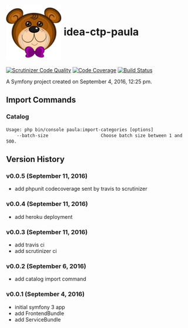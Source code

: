 # <img src="web/bundles/frontend/images/paula-logo.png" width="150" height="150" align="center"></img> idea-ctp-paula

[![Scrutinizer Code Quality](https://scrutinizer-ci.com/g/emtii/idea-ctp-paula/badges/quality-score.png?b=master)](https://scrutinizer-ci.com/g/emtii/idea-ctp-paula/?branch=master) [![Code Coverage](https://scrutinizer-ci.com/g/emtii/idea-ctp-paula/badges/coverage.png?b=master)](https://scrutinizer-ci.com/g/emtii/idea-ctp-paula/?branch=master) [![Build Status](https://scrutinizer-ci.com/g/emtii/idea-ctp-paula/badges/build.png?b=master)](https://scrutinizer-ci.com/g/emtii/idea-ctp-paula/build-status/master)

A Symfony project created on September 4, 2016, 12:25 pm.

## Import Commands
### Catalog
``` console
Usage: php bin/console paula:import-categories [options]
    --batch-size                    Choose batch size between 1 and 500.
```
## Version History
### v0.0.5 (September 11, 2016)
* add phpunit codecoverage sent by travis to scrutinizer

### v0.0.4 (September 11, 2016)
* add heroku deployment

### v0.0.3 (September 11, 2016)
* add travis ci
* add scrutinizer ci

### v0.0.2 (September 6, 2016)
* add catalog import command

### v0.0.1 (September 4, 2016)
* initial symfony 3 app
* add FrontendBundle
* add ServiceBundle
